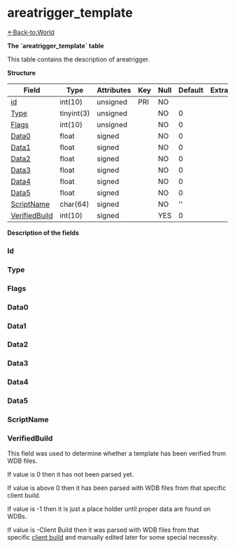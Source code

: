 # areatrigger\_template

[<-Back-to:World](database-world.md)

**The \`areatrigger\_template\` table**

This table contains the description of areatrigger.

**Structure**

| Field               | Type       | Attributes | Key | Null | Default | Extra | Comment    |
|---------------------|------------|------------|-----|------|---------|-------|------------|
| [id][1]             | int(10)    | unsigned   | PRI | NO   |         |       | Identifier |
| [Type][2]           | tinyint(3) | unsigned   |     | NO   | 0       |       |            |
| [Flags][3]          | int(10)    | unsigned   |     | NO   | 0       |       |            |
| [Data0][4]          | float      | signed     |     | NO   | 0       |       |            |
| [Data1][5]          | float      | signed     |     | NO   | 0       |       |            |
| [Data2][6]          | float      | signed     |     | NO   | 0       |       |            |
| [Data3][7]          | float      | signed     |     | NO   | 0       |       |            |
| [Data4][8]          | float      | signed     |     | NO   | 0       |       |            |
| [Data5][9]          | float      | signed     |     | NO   | 0       |       |            |
| [ScriptName][10]    | char(64)   | signed     |     | NO   | ''      |       |            |
| [VerifiedBuild][11] | int(10)    | signed     |     | YES  | 0       |       |            |

[1]: #id
[2]: #type
[3]: #flags
[4]: #data0
[5]: #data1
[6]: #data2
[7]: #data3
[8]: #data4
[9]: #data5
[10]: #scriptname
[11]: #verifiedbuild

**Description of the fields**

### Id

### Type

### Flags

### Data0

### Data1

### Data2

### Data3

### Data4

### Data5

### ScriptName

### VerifiedBuild

This field was used to determine whether a template has been verified from WDB files.

If value is 0 then it has not been parsed yet.

If value is above 0 then it has been parsed with WDB files from that specific client build.

If value is -1 then it is just a place holder until proper data are found on WDBs.

If value is -Client Build then it was parsed with WDB files from that specific [client build](http://archive.trinitycore.info/DB:Auth:realmlist#gamebuild "DB:Auth:realmlist") and manually edited later for some special necessity.
